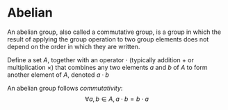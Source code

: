 # Abelian

An abelian group, also called a commutative group, is a group in which the result of applying the group operation to two group elements does not depend on the order in which they are written.

Define a set $A$, together with an operator $\cdot$ (typically addition $+$ or multiplication $\times$) that combines any two elements $a$ and $b$ of $A$ to form another element of $A$, denoted $a \cdot b$

An abelian group follows *commutativity*:
$$
\forall a, b \in A, a \cdot b = b \cdot a
$$